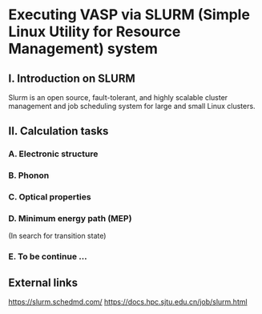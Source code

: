 # Executing VASP via SLURM (Simple Linux Utility for Resource Management) system

## I. Introduction on SLURM
Slurm is an open source, fault-tolerant, and highly scalable cluster management and job scheduling system for large and small Linux clusters.

## II. Calculation tasks
### A. Electronic structure
### B. Phonon
### C. Optical properties
### D. Minimum energy path (MEP)
(In search for transition state)
### E. To be continue ...

## External links
https://slurm.schedmd.com/
https://docs.hpc.sjtu.edu.cn/job/slurm.html
